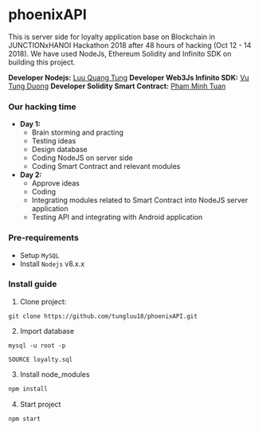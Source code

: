 # phoenixAPI
This is server side for loyalty application base on Blockchain in JUNCTIONxHANOI Hackathon 2018 after 48 hours of hacking (Oct 12 - 14 2018). We have used NodeJs, Ethereum Solidity and Infinito SDK on building this project.

**Developer Nodejs:** [Luu Quang Tung](https://github.com/tungluu18)
**Developer Web3Js Infinito SDK:** [Vu Tung Duong](https://github.com/tungduonghgg123)
**Developer Solidity Smart Contract:** [Pham Minh Tuan](https://github.com/iamvon/)

### Our hacking time
- **Day 1:** 
  - Brain storming and practing
  - Testing ideas 
  - Design database
  - Coding NodeJS on server side
  - Coding Smart Contract and relevant modules
- **Day 2:**  
  - Approve ideas
  - Coding
  - Integrating modules related to Smart Contract into NodeJS server application
  - Testing API and integrating with Android application
  
### Pre-requirements
- Setup `MySQL`
- Install `Nodejs` v8.x.x
### Install guide
1) Clone project: 
```git
git clone https://github.com/tungluu18/phoenixAPI.git
```
2) Import database
```git
mysql -u root -p
```
```git
SOURCE loyalty.sql
```
3) Install node_modules 
```js
npm install
```
4) Start project 
```git
npm start
```
